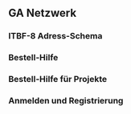 
## GA Netzwerk

### ITBF-8 Adress-Schema

### Bestell-Hilfe

### Bestell-Hilfe für Projekte

### Anmelden und Registrierung
